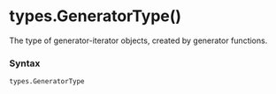 # types.GeneratorType()

The type of generator-iterator objects, created by generator functions.

### Syntax

```python
types.GeneratorType
```
